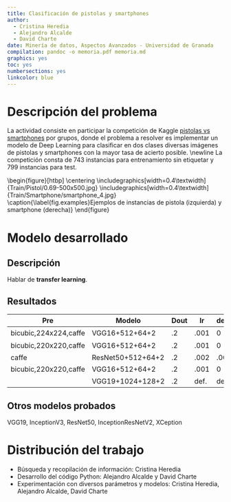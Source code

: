 ```yaml
---
title: Clasificación de pistolas y smartphones
author:
  - Cristina Heredia
  - Alejandro Alcalde
  - David Charte
date: Minería de datos, Aspectos Avanzados - Universidad de Granada
compilation: pandoc -o memoria.pdf memoria.md
graphics: yes
toc: yes
numbersections: yes
linkcolor: blue
---
```


# Descripción del problema

La actividad consiste en participar la competición de Kaggle [pistolas vs smartphones](https://www.kaggle.com/c/pistolas-vs-smartphones-con-deep-learning/leaderboard) por grupos, donde el problema a resolver es implementar un modelo de Deep Learning para clasificar en dos clases diversas imágenes de pistolas y smartphones con la mayor tasa de acierto posible. \newline
La competición consta de 743 instancias para entrenamiento sin etiquetar y 799 instancias para test.


\begin{figure}[htbp]
\centering
\includegraphics[width=0.4\textwidth]{Train/Pistol/0.69-500x500.jpg}
\includegraphics[width=0.4\textwidth]{Train/Smartphone/smartphone_4.jpg}
\caption{\label{fig.examples}Ejemplos de instancias de pistola (izquierda) y smartphone (derecha)}
\end{figure}

# Modelo desarrollado

## Descripción

Hablar de **transfer learning**.

## Resultados

| Pre                   | Modelo            | Dout | lr   | decay | epochs | loss      |   Pri  |   Púb  |
|-----------------------|-------------------|------|------|-------|--------|-----------|:------:|:------:|
| bicubic,224x224,caffe | VGG16+512+64+2    | .2   | .001 | 0     | 10     | $10^{-7}$ |    1   |    1   |
| bicubic,220x220,caffe | VGG16+512+64+2    | .2   | .001 | 0     | 10     | $10^{-7}$ |    1   |    1   |
| caffe                 | ResNet50+512+64+2 | .2   | .002 | .001  | 10     | .1252     |    1   | .99749 |
| bicubic,220x220,caffe | VGG16+512+64+2    | .2   | .001 | 0     | 10     | $10^{-7}$ |    1   | .99248 |
|                       | VGG19+1024+128+2  | .2   | def. | def.  | 4      | .1093     | .99250 | .99498 |

## Otros modelos probados

VGG19, InceptionV3, ResNet50, InceptionResNetV2, XCeption

# Distribución del trabajo

- Búsqueda y recopilación de información: Cristina Heredia
- Desarrollo del código Python: Alejandro Alcalde y David Charte
- Experimentación con diversos parámetros y modelos: Cristina Heredia, Alejandro Alcalde, David Charte
